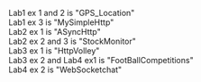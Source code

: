 Lab1 ex 1 and 2 is "GPS_Location"  
Lab1 ex 3 is "MySimpleHttp"  
Lab2 ex 1 is "ASyncHttp"  
Lab2 ex 2 and 3 is "StockMonitor"  
Lab3 ex 1 is "HttpVolley"  
Lab3 ex 2 and Lab4 ex1 is "FootBallCompetitions"  
Lab4 ex 2 is "WebSocketchat"  
